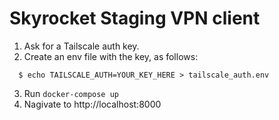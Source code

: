 # Skyrocket Staging VPN client

1. Ask for a Tailscale auth key.
2. Create an env file with the key, as follows:
```
  $ echo TAILSCALE_AUTH=YOUR_KEY_HERE > tailscale_auth.env
```
3. Run `docker-compose up`
4. Nagivate to http://localhost:8000